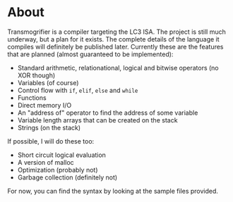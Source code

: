 # About
Transmogrifier is a compiler targeting the LC3 ISA. The project is still much underway, but a plan for it exists. The complete details of the language it compiles will definitely be published later. Currently these are the features that are planned (almost guaranteed to be implemented):  
* Standard arithmetic, relationational, logical and bitwise operators (no XOR though)
* Variables (of course)
* Control flow with ```if```, ```elif```, ```else``` and ```while```
* Functions
* Direct memory I/O
* An "address of" operator to find the address of some variable
* Variable length arrays that can be created on the stack
* Strings (on the stack)

If possible, I will do these too:  
* Short circuit logical evaluation
* A version of malloc
* Optimization (probably not)
* Garbage collection (definitely not)

For now, you can find the syntax by looking at the sample files provided.